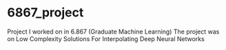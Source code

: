 # 6867_project
Project I worked on in 6.867 (Graduate Machine Learning)
The project was on Low Complexity Solutions For Interpolating Deep Neural Networks
